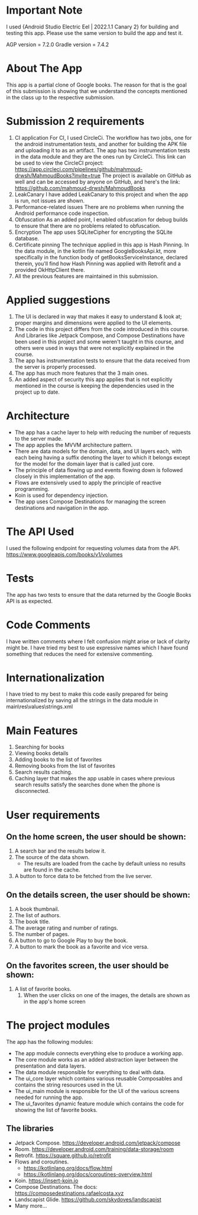 # Important Note

I used {Android Studio Electric Eel | 2022.1.1 Canary 2} for building and testing this app. Please use the same version to build the app and test it.

AGP version     = 7.2.0
Gradle version  = 7.4.2

# About The App

This app is a partial clone of Google books. The reason for that is the goal of this submission is showing that we understand the concepts mentioned in the class up to the respective submission.

# Submission 2 requirements

1. CI application
   For CI, I used CircleCi. The workflow has two jobs, one for the android instrumentation tests, and another for building the APK file and uploading it to as an artifact. 
   The app has two instrumentation tests in the data module and they are the ones run by CircleCi.
   This link can be used to view the CircleCI project: https://app.circleci.com/pipelines/github/mahmoud-drwsh/MahmoudBooks?invite=true
   The project is available on GitHub as well and can be accessed by anyone on GitHub, and here's the link: https://github.com/mahmoud-drwsh/MahmoudBooks
2. LeakCanary
   I have added LeakCanary to this project and when the app is run, not issues are shown.
3. Performance-related issues
   There are no problems when running the Android performance code inspection.
4. Obfuscation
   As an added point, I enabled obfuscation for debug builds to ensure that there are no problems related to obfuscation.
5. Encryption
   The app uses SQLiteCipher for encrypting the SQLite database.
6. Certificate pinning
   The technique applied in this app is Hash Pinning.
   In the data module, in the kotlin file named GoogleBooksApi.kt, more specifically in the function body of getBooksServiceInstance, declared therein, you'll find how Hash Pinning was applied with Retrofit and a provided OkHttpClient there.
7. All the previous features are maintained in this submission.

# Applied suggestions

1. The UI is declared in way that makes it easy to understand & look at; proper margins and dimensions were applied to the UI elements.
2. The code in this project differs from the code introduced in this course. And Libraries like Jetpack Compose, and Compose Destinations have been used in this project and some weren't taught in this course, and others were used in ways that were not explicitly explained in the course.
3. The app has instrumentation tests to ensure that the data received from the server is properly processed.
4. The app has much more features that the 3 main ones.
5. An added aspect of security this app applies that is not explicitly mentioned in the course is keeping the dependencies used in the project up to date.

# Architecture

- The app has a cache layer to help with reducing the number of requests to the server made. 
- The app applies the MVVM architecture pattern. 
- There are data models for the domain, data, and UI layers each, with each being having a suffix denoting the layer to which it belongs except for the model for the domain layer that is called just core.
- The principle of data flowing up and events flowing down is followed closely in this implementation of the app.
- Flows are extensively used to apply the principle of reactive programming.
- Koin is used for dependency injection.
- The app uses Compose Destinations for managing the screen destinations and navigation in the app.

# The API Used

I used the following endpoint for requesting volumes data from the API.
https://www.googleapis.com/books/v1/volumes

# Tests

The app has two tests to ensure that the data returned by the Google Books API is as expected.

# Code Comments

I have written comments where I felt confusion might arise or lack of clarity might be. I have tried my best to use expressive names which I have found something that reduces the need for extensive commenting.

# Internationalization

I have tried to my best to make this code easily prepared for being internationalized by saving all the strings in the data module in main\res\values\strings.xml  

# Main Features

1. Searching for books
2. Viewing books details
3. Adding books to the list of favorites
4. Removing books from the list of favorites
5. Search results caching.
6. Caching layer that makes the app usable in cases where previous search results satisfy the searches done when the phone is disconnected.

# User requirements

## On the home screen, the user should be shown:

1. A search bar and the results below it.
2. The source of the data shown.
    - The results are loaded from the cache by default unless no results are found in the cache.
3. A button to force data to be fetched from the live server.

## On the details screen, the user should be shown:

1. A book thumbnail.
2. The list of authors.
3. The book title.
4. The average rating and number of ratings.
5. The number of pages.
6. A button to go to Google Play to buy the book.
7. A button to mark the book as a favorite and vice versa.

## On the favorites screen, the user should be shown:

1. A list of favorite books.
   1. When the user clicks on one of the images, the details are shown as in the app's home screen 

# The project modules

The app has the following modules:

- The app module connects everything else to produce a working app.
- The core module works as an added abstraction layer between the presentation and data layers.
- The data module responsible for everything to deal with data.
- The ui_core layer which contains various reusable Composables and contains the string resources used in the UI.
- The ui_main module is responsible for the UI of the various screens needed for running the app.
- The ui_favorites dynamic feature module which contains the code for showing the list of favorite books.

## The libraries

- Jetpack Compose. https://developer.android.com/jetpack/compose
- Room. https://developer.android.com/training/data-storage/room
- Retrofit. https://square.github.io/retrofit
- Flows and coroutines. 
  - https://kotlinlang.org/docs/flow.html
  - https://kotlinlang.org/docs/coroutines-overview.html
- Koin. https://insert-koin.io
- Compose Destinations. The docs: https://composedestinations.rafaelcosta.xyz
- Landscapist Glide. https://github.com/skydoves/landscapist
- Many more...
